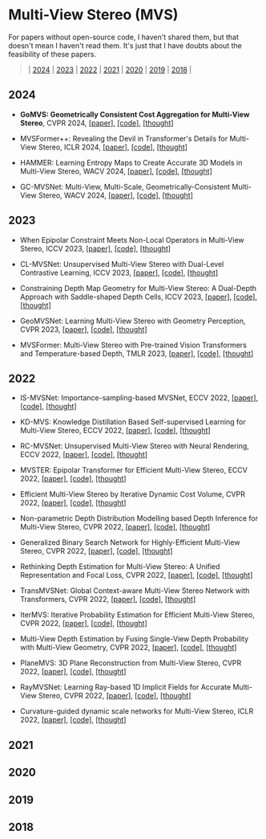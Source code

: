 # Multi-View Stereo (MVS)
For papers without open-source code, I haven't shared them, but that doesn't mean I haven't read them. It's just that I have doubts about the feasibility of these papers.

> | [2024](#2024) | [2023](#2023) | [2022](#2022) | [2021](#2021) | [2020](#2020) | [2019](#2019) | [2018](#2018) |
## 2024

- __GoMVS: Geometrically Consistent Cost Aggregation for Multi-View Stereo__, CVPR 2024, [[paper]](https://arxiv.org/pdf/2404.07992.pdf), [[code]](https://github.com/Wuuu3511/GoMVS), [[thought]]()

- MVSFormer++: Revealing the Devil in Transformer's Details for Multi-View Stereo, ICLR 2024,  [[paper]](), [[code]](), [[thought]]()
  
- HAMMER: Learning Entropy Maps to Create Accurate 3D Models in Multi-View Stereo, WACV 2024, [[paper]](), [[code]](), [[thought]]()
  
- GC-MVSNet: Multi-View, Multi-Scale, Geometrically-Consistent Multi-View Stereo, WACV 2024, [[paper]](), [[code]](), [[thought]]()

## 2023

- When Epipolar Constraint Meets Non-Local Operators in Multi-View Stereo, ICCV 2023, [[paper]](), [[code]](), [[thought]]()

- CL-MVSNet: Unsupervised Multi-View Stereo with Dual-Level Contrastive Learning, ICCV 2023, [[paper]](), [[code]](), [[thought]]()

- Constraining Depth Map Geometry for Multi-View Stereo: A Dual-Depth Approach with Saddle-shaped Depth Cells, ICCV 2023, [[paper]](), [[code]](), [[thought]]()

- GeoMVSNet: Learning Multi-View Stereo with Geometry Perception, CVPR 2023, [[paper]](), [[code]](), [[thought]]()

- MVSFormer: Multi-View Stereo with Pre-trained Vision Transformers and Temperature-based Depth, TMLR 2023, [[paper]](), [[code]](), [[thought]]()
## 2022

- IS-MVSNet: Importance-sampling-based MVSNet, ECCV 2022, [[paper]](), [[code]](), [[thought]]()

- KD-MVS: Knowledge Distillation Based Self-supervised Learning for Multi-View Stereo, ECCV 2022, [[paper]](), [[code]](), [[thought]]()

- RC-MVSNet: Unsupervised Multi-View Stereo with Neural Rendering, ECCV 2022, [[paper]](), [[code]](), [[thought]]()

- MVSTER: Epipolar Transformer for Efficient Multi-View Stereo, ECCV 2022, [[paper]](), [[code]](), [[thought]]()

- Efficient Multi-View Stereo by Iterative Dynamic Cost Volume, CVPR 2022, [[paper]](), [[code]](), [[thought]]()

- Non-parametric Depth Distribution Modelling based Depth Inference for Multi-View Stereo, CVPR 2022, [[paper]](), [[code]](), [[thought]]()

- Generalized Binary Search Network for Highly-Efficient Multi-View Stereo, CVPR 2022, [[paper]](), [[code]](), [[thought]]()

- Rethinking Depth Estimation for Multi-View Stereo: A Unified Representation and Focal Loss, CVPR 2022, [[paper]](), [[code]](), [[thought]]()

- TransMVSNet: Global Context-aware Multi-View Stereo Network with Transformers, CVPR 2022, [[paper]](), [[code]](), [[thought]]()

- IterMVS: Iterative Probability Estimation for Efficient Multi-View Stereo, CVPR 2022, [[paper]](), [[code]](), [[thought]]()

- Multi-View Depth Estimation by Fusing Single-View Depth Probability with Multi-View Geometry, CVPR 2022, [[paper]](), [[code]](), [[thought]]()

- PlaneMVS: 3D Plane Reconstruction from Multi-View Stereo, CVPR 2022, [[paper]](), [[code]](), [[thought]]()

- RayMVSNet: Learning Ray-based 1D Implicit Fields for Accurate Multi-View Stereo, CVPR 2022, [[paper]](), [[code]](), [[thought]]()

- Curvature-guided dynamic scale networks for Multi-View Stereo, ICLR 2022, [[paper]](), [[code]](), [[thought]]()


## 2021

## 2020

## 2019

## 2018
